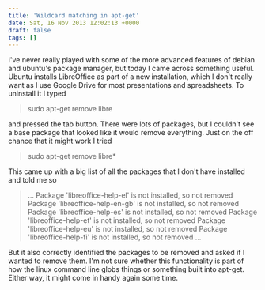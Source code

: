 ```yaml
---
title: 'Wildcard matching in apt-get'
date: Sat, 16 Nov 2013 12:02:13 +0000
draft: false
tags: []
---
```


I've never really played with some of the more advanced features of debian and ubuntu's package manager, but today I came across something useful. Ubuntu installs LibreOffice as part of a new installation, which I don't really want as I use Google Drive for most presentations and spreadsheets. To uninstall it I typed

> sudo apt-get remove libre

and pressed the tab button. There were lots of packages, but I couldn't see a base package that looked like it would remove everything. Just on the off chance that it might work I tried

> sudo apt-get remove libre\*

This came up with a big list of all the packages that I don't have installed and told me so

> ... Package 'libreoffice-help-el' is not installed, so not removed Package 'libreoffice-help-en-gb' is not installed, so not removed Package 'libreoffice-help-es' is not installed, so not removed Package 'libreoffice-help-et' is not installed, so not removed Package 'libreoffice-help-eu' is not installed, so not removed Package 'libreoffice-help-fi' is not installed, so not removed ...

But it also correctly identified the packages to be removed and asked if I wanted to remove them. I'm not sure whether this functionality is part of how the linux command line globs things or something built into apt-get. Either way, it might come in handy again some time.